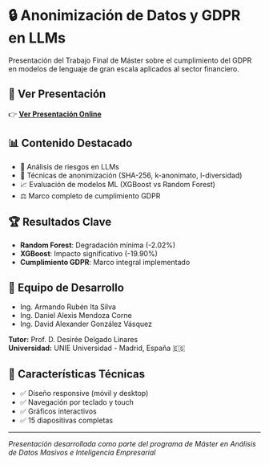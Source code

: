 # 🔒 Anonimización de Datos y GDPR en LLMs

Presentación del Trabajo Final de Máster sobre el cumplimiento del GDPR en modelos de lenguaje de gran escala aplicados al sector financiero.

## 🚀 Ver Presentación
👉 **[Ver Presentación Online](https://gonzalezvdavid.github.io/Presentacion-TFM-GDPR/)**

## 📊 Contenido Destacado
- 🤖 Análisis de riesgos en LLMs
- 🔐 Técnicas de anonimización (SHA-256, k-anonimato, l-diversidad)
- 📈 Evaluación de modelos ML (XGBoost vs Random Forest)
- ⚖️ Marco completo de cumplimiento GDPR

## 🏆 Resultados Clave
- **Random Forest**: Degradación mínima (-2.02%)
- **XGBoost**: Impacto significativo (-19.90%)
- **Cumplimiento GDPR**: Marco integral implementado

## 👥 Equipo de Desarrollo
- Ing. Armando Rubén Ita Silva
- Ing. Daniel Alexis Mendoza Corne  
- Ing. David Alexander González Vásquez

**Tutor:** Prof. D. Desirée Delgado Linares  
**Universidad:** UNIE Universidad - Madrid, España 🇪🇸

## 📱 Características Técnicas
- ✅ Diseño responsive (móvil y desktop)
- ✅ Navegación por teclado y touch
- ✅ Gráficos interactivos
- ✅ 15 diapositivas completas

---
*Presentación desarrollada como parte del programa de Máster en Análisis de Datos Masivos e Inteligencia Empresarial*
